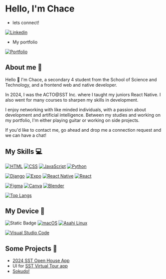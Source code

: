 # Hello, I'm Chace
- lets connect!
<p>
    <a href="https://www.linkedin.com/in/chace-tan-ba72162ba/"><img alt="Linkedin" src="https://custom-icon-badges.demolab.com/badge/LinkedIn-0A66C2?logo=linkedin-white&logoColor=fff"></a>

- My portfolio
<p>
    <a href="[https://en.wikipedia.org/wiki/HTML](https://portfolio-git-main-aceisdumbs-projects.vercel.app/)"><img alt="Portfolio" src="https://img.shields.io/badge/Portfolio-%23000000.svg?logo=vercel&logoColor=white"></a>


## About me 🤗

Hello 👋 I'm Chace, a secondary 4 student from the School of Science and Technology, and a frontend web and native developer.

In 2024, I was the ACTO@SST Inc. where I taught my juniors React Native. I also went for many courses to sharpen my skills in development.

I enjoy networking with like minded individuals, with a passion about development and artificial intelligence. Between my studies and working on my portfolio, I'm either playing guitar or working on side projects.

If you'd like to contact me, go ahead and drop me a connection request and we can have a chat!

## My Skills 💻
<p>
    <a href="https://en.wikipedia.org/wiki/HTML"><img alt="HTML" src="https://img.shields.io/badge/HTML%20-%23E34F26.svg?logo=html5&logoColor=white"></a>
    <a href="https://en.wikipedia.org/wiki/CSS"><img alt="CSS" src="https://img.shields.io/badge/CSS%20-%231572B6.svg?logo=css3&logoColor=white"></a>
    <a href="https://en.wikipedia.org/wiki/JavaScript"><img alt="JavaScript" src="https://img.shields.io/badge/JavaScript%20-%23F7DF1E.svg?logo=javascript&logoColor=black"></a>
    <a href="https://en.wikipedia.org/wiki/Python_(programming_language)"><img alt="Python" src="https://img.shields.io/badge/Python%20-%2314354C.svg?logo=python&logoColor=white"></a>
    
[![Django](https://img.shields.io/badge/Django-%23092E20.svg?logo=django&logoColor=white)](#)
[![Expo](https://img.shields.io/badge/Expo-000020?logo=expo&logoColor=fff)](#)
[![React Native](https://img.shields.io/badge/React_Native-%2320232a.svg?logo=react&logoColor=%2361DAFB)](#)
[![React](https://img.shields.io/badge/React-%2320232a.svg?logo=react&logoColor=%2361DAFB)](#)

[![Figma](https://img.shields.io/badge/Figma-F24E1E?logo=figma&logoColor=white)](#)
[![Canva](https://img.shields.io/badge/Canva-%2300C4CC.svg?&logo=Canva&logoColor=white)](#)
[![Blender](https://img.shields.io/badge/Blender-%23F5792A.svg?logo=blender&logoColor=white)](#)


[![Top Langs](https://github-readme-stats.vercel.app/api/top-langs/?username=Aceisdumb)](https://github.com/anuraghazra/github-readme-stats)
## My Device 🐧

![Static Badge](https://img.shields.io/badge/Macbook%20Air%20M1-grey)
[![macOS](https://img.shields.io/badge/macOS-000000?logo=apple&logoColor=F0F0F0)](#)  [![Asahi Linux](https://img.shields.io/badge/Asahi%20Linux-A61200?logo=asahilinux&logoColor=fff)](#)

[![Visual Studio Code](https://custom-icon-badges.demolab.com/badge/Visual%20Studio%20Code-0078d7.svg?logo=vsc&logoColor=white)](#)

## Some Projects 📁
- [2024 SST Open House App](https://github.com/sst-inc/openhouseapp2024)
- UI for [SST Virtual Tour app](https://github.com/tedydevmac/virtualtour)
- [Sokudo!](https://github.com/AceIsDumb/sokudo)
